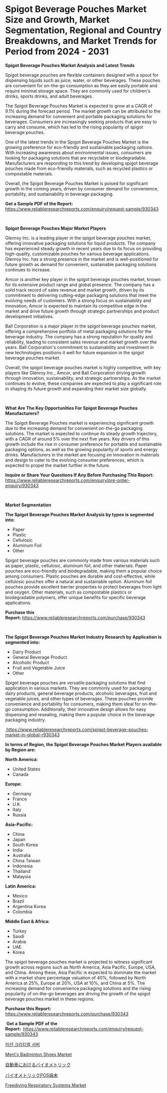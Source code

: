 <p><h1>Spigot Beverage Pouches Market Size and Growth, Market Segmentation, Regional and Country Breakdowns, and Market Trends for Period from 2024 -  2031</h1></p><p><strong>Spigot Beverage Pouches Market Analysis and Latest Trends</strong></p>
<p><p>Spigot beverage pouches are flexible containers designed with a spout for dispensing liquids such as juice, water, or other beverages. These pouches are convenient for on-the-go consumption as they are easily portable and require minimal storage space. They are commonly used for children's drinks, sports drinks, and adult beverages.</p><p>The Spigot Beverage Pouches Market is expected to grow at a CAGR of 9.1% during the forecast period. The market growth can be attributed to the increasing demand for convenient and portable packaging solutions for beverages. Consumers are increasingly seeking products that are easy to carry and consume, which has led to the rising popularity of spigot beverage pouches.</p><p>One of the latest trends in the Spigot Beverage Pouches Market is the growing preference for eco-friendly and sustainable packaging options. With increasing awareness about environmental issues, consumers are looking for packaging solutions that are recyclable or biodegradable. Manufacturers are responding to this trend by developing spigot beverage pouches made from eco-friendly materials, such as recycled plastics or compostable materials.</p><p>Overall, the Spigot Beverage Pouches Market is poised for significant growth in the coming years, driven by consumer demand for convenience, portability, and sustainability in beverage packaging.</p></p>
<p><strong>Get a Sample PDF of the Report:&nbsp;</strong> <a href="https://www.reliableresearchreports.com/enquiry/request-sample/930343">https://www.reliableresearchreports.com/enquiry/request-sample/930343</a></p>
<p>&nbsp;</p>
<p><strong>Spigot Beverage Pouches Major Market Players</strong></p>
<p><p>Glenroy Inc. is a leading player in the spigot beverage pouches market, offering innovative packaging solutions for liquid products. The company has experienced steady growth in recent years due to its focus on providing high-quality, customizable pouches for various beverage applications. Glenroy Inc. has a strong presence in the market and is well-positioned for future growth as demand for convenient, sustainable packaging solutions continues to increase.</p><p>Amcor is another key player in the spigot beverage pouches market, known for its extensive product range and global presence. The company has a solid track record of sales revenue and market growth, driven by its commitment to delivering cutting-edge packaging solutions that meet the evolving needs of customers. With a strong focus on sustainability and innovation, Amcor is expected to maintain its competitive edge in the market and drive future growth through strategic partnerships and product development initiatives.</p><p>Ball Corporation is a major player in the spigot beverage pouches market, offering a comprehensive portfolio of metal packaging solutions for the beverage industry. The company has a strong reputation for quality and reliability, leading to consistent sales revenue and market growth over the years. Ball Corporation's commitment to sustainability and investment in new technologies positions it well for future expansion in the spigot beverage pouches market.</p><p>Overall, the spigot beverage pouches market is highly competitive, with key players like Glenroy Inc., Amcor, and Ball Corporation driving growth through innovation, sustainability, and strategic partnerships. As the market continues to evolve, these companies are expected to play a significant role in shaping its future growth and expanding their market size globally.</p></p>
<p>&nbsp;</p>
<p><strong>What Are The Key Opportunities For Spigot Beverage Pouches Manufacturers?</strong></p>
<p><p>The Spigot Beverage Pouches market is experiencing significant growth due to the increasing demand for convenient on-the-go packaging solutions. The market is expected to continue its steady growth trajectory, with a CAGR of around 5% over the next five years. Key drivers of this growth include the rise in consumer preference for portable and sustainable packaging options, as well as the growing popularity of sports and energy drinks. Manufacturers in the market are focusing on innovation in materials and design to cater to the evolving consumer preferences, which is expected to propel the market further in the future.</p></p>
<p><strong>Inquire or Share Your Questions If Any Before Purchasing This Report:</strong> <a href="https://www.reliableresearchreports.com/enquiry/pre-order-enquiry/930343">https://www.reliableresearchreports.com/enquiry/pre-order-enquiry/930343</a></p>
<p>&nbsp;</p>
<p><strong>Market Segmentation</strong></p>
<p><strong>The Spigot Beverage Pouches Market Analysis by types is segmented into:</strong></p>
<p><ul><li>Paper</li><li>Plastic</li><li>Cellulosic</li><li>Aluminum Foil</li><li>Other</li></ul></p>
<p><p>Spigot beverage pouches are commonly made from various materials such as paper, plastic, cellulosic, aluminum foil, and other materials. Paper pouches are eco-friendly and biodegradable, making them a popular choice among consumers. Plastic pouches are durable and cost-effective, while cellulosic pouches offer a natural and sustainable option. Aluminum foil pouches provide excellent barrier properties to protect beverages from light and oxygen. Other materials, such as compostable plastics or biodegradable polymers, offer unique benefits for specific beverage applications.</p></p>
<p><strong>Purchase this Report:&nbsp;</strong><a href="https://www.reliableresearchreports.com/purchase/930343">https://www.reliableresearchreports.com/purchase/930343</a></p>
<p>&nbsp;</p>
<p><strong>The Spigot Beverage Pouches Market Industry Research by Application is segmented into:</strong></p>
<p><ul><li>Dairy Product</li><li>General Beverage Product</li><li>Alcoholic Product</li><li>Fruit and Vegetable Juice</li><li>Other</li></ul></p>
<p><p>Spigot beverage pouches are versatile packaging solutions that find application in various markets. They are commonly used for packaging dairy products, general beverage products, alcoholic beverages, fruit and vegetable juices, and other types of beverages. These pouches provide convenience and portability for consumers, making them ideal for on-the-go consumption. Additionally, their innovative design allows for easy dispensing and resealing, making them a popular choice in the beverage packaging industry.</p></p>
<p><a href="https://www.reliableresearchreports.com/spigot-beverage-pouches-market-in-global-r930343">&nbsp;https://www.reliableresearchreports.com/spigot-beverage-pouches-market-in-global-r930343</a></p>
<p><strong>In terms of Region, the Spigot Beverage Pouches Market Players available by Region are:</strong></p>
<p>
    <p> <strong> North America: </strong>
        <ul>
            <li>United States</li>
            <li>Canada</li>
        </ul>
        </p> 
    <p> <strong> Europe: </strong>
        <ul>
            <li>Germany</li>
            <li>France</li>
            <li>U.K.</li>
            <li>Italy</li>
            <li>Russia</li>
        </ul>
        </p> 
    <p> <strong> Asia-Pacific: </strong>
        <ul>
            <li>China</li>
            <li>Japan</li>
            <li>South Korea</li>
            <li>India</li>
            <li>Australia</li>
            <li>China Taiwan</li>
            <li>Indonesia</li>
            <li>Thailand</li>
            <li>Malaysia</li>
        </ul>
        </p> 
    <p> <strong> Latin America: </strong>
        <ul>
            <li>Mexico</li>
            <li>Brazil</li>
            <li>Argentina Korea</li>
            <li>Colombia</li>
        </ul>
        </p> 
    <p> <strong> Middle East & Africa: </strong>
        <ul>
            <li>Turkey</li>
            <li>Saudi</li>
            <li>Arabia</li>
            <li>UAE</li>
            <li>Korea</li>
        </ul>
    </p>
    </p>
<p><p>The spigot beverage pouches market is projected to witness significant growth across regions such as North America, Asia Pacific, Europe, USA, and China. Among these, Asia Pacific is expected to dominate the market with a market share percentage valuation of 40%, followed by North America at 25%, Europe at 20%, USA at 10%, and China at 5%. The increasing demand for convenience packaging solutions and the rising popularity of on-the-go beverages are driving the growth of the spigot beverage pouches market in these regions.</p></p>
<p><strong>Purchase this Report: </strong><a href="https://www.reliableresearchreports.com/purchase/930343">https://www.reliableresearchreports.com/purchase/930343</a></p>
<p>&nbsp;<strong>Get a Sample PDF of the Report:&nbsp;&nbsp;</strong><a href="https://www.reliableresearchreports.com/enquiry/request-sample/930343">https://www.reliableresearchreports.com/enquiry/request-sample/930343</a></p>
<p><strong></strong></p>
<p><p><a href="https://github.com/apple8975768/Market-Research-Report-List-1/blob/main/665523577646.md">미션 크리티컬 서버</a></p><p><a href="https://issuu.com/reportprime-2/docs/mens-badminton-shoes-market-size-2030.pptx">Men\'s Badminton Shoes Market</a></p><p><a href="https://github.com/CarlieShields/Market-Research-Report-List-1/blob/main/974058783898.md">自動車におけるバイオメトリック</a></p><p><a href="https://github.com/HershelKris/Market-Research-Report-List-1/blob/main/673297683899.md">バイオメトリックPOS端末</a></p><p><a href="https://github.com/gladysalidde/Market-Research-Report-List-1/blob/main/freediving-respiratory-systems-market.md">Freediving Respiratory Systems Market</a></p></p>